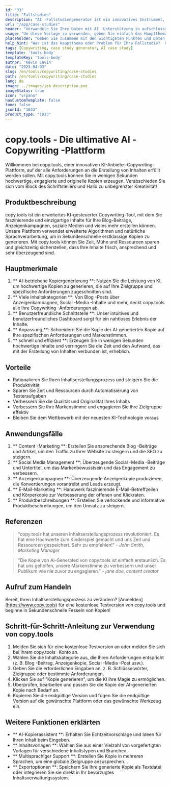 ```yaml
---
id: "33"
title: "Fallstudien"
description: "AI -Fallstudiengenerator ist ein innovatives Instrument, das künstliche Intelligenz nutzt, um überzeugende Fallstudien zu erstellen.  Mit diesem leistungsstarken Tool können Sie gut strukturierte, engagierte und informative Fallstudien erstellen, die auf Ihren bereitgestellten Daten und wichtigen Punkten basieren und Ihnen Zeit und Mühe sparen."
url: "/app/case-studies"
header: "Verwandeln Sie Ihre Daten mit AI -Unterstützung in aufschlussreiche Fallstudien."
usage: "Um diese Vorlage zu verwenden, geben Sie einfach das Hauptthema Ihrer Fallstudie, die wichtigsten Punkte und alle relevanten Daten oder Statistiken ein.  Dieses Tool generiert dann eine gut strukturierte, faszinierende und informative Fallstudie, die auf Ihren Eingaben basiert."
placeholder: "Geben Sie zusammen mit den wichtigsten Punkten und Daten, die Sie in Ihre Fallstudie einbeziehen möchten, zusammen mit den wichtigsten Punkten ein: \ n \ nmain Betreff: Verbesserung der Kundenzufriedenheit in einem Einzelhandelsgeschäft \ n \ nkey points: \ n \ n1.  Identifizierung von Kundenschmerzpunkten \ n2.  Implementierung effektiver Lösungen \ n3.  Bewertung der Auswirkungen der Änderungen \ n \ ndata: Erhöhung der durchschnittlichen Kundenzufriedenheit von 3,5 auf 4,2 \ n \ nKeywords: Einzelhandel, Kundenzufriedenheit, Verbesserung"
help_hint: "Was ist das Hauptthema oder Problem für Ihre Fallstudie?  Geben Sie wichtige Punkte, Daten oder Statistiken an, die Sie einbeziehen möchten, und wir werden eine umfassende Fallstudie erstellen, die auf Ihren Eingaben basiert."
tags: [Copywriting, case study generator, AI case study]
template: 'tools-body'
templateKey: 'tools-body'
author: 'Kevin Levin'
date: "2023-04-03"
slug: /en/tools/copywriting/case-studies
path: /en/tools/copywriting/case-studies
lang: de
image: ../images/job-description.png
imageStatus: true
icon: "vrpano"
hasCustomTemplate: false
tone: false
jsonId: "1033"
product_type: "1033"
---
```

# copy.tools - Die ultimative AI -Copywriting -Plattform

Willkommen bei copy.tools, einer innovativen KI-Anbieter-Copywriting-Plattform, auf der alle Anforderungen an die Erstellung von Inhalten erfüllt werden sollen.  Mit copy.tools können Sie in wenigen Sekunden hochwertige, engagierte und originelle Kopien erzeugen.  Verabschieden Sie sich vom Block des Schriftstellers und Hallo zu unbegrenzter Kreativität!

## Produktbeschreibung

copy.tools ist ein erweitertes KI-gesteuerter Copywriting-Tool, mit dem Sie faszinierende und einzigartige Inhalte für Ihre Blog-Beiträge, Anzeigenkampagnen, soziale Medien und vieles mehr erstellen können.  Unsere Plattform verwendet erweiterte Algorithmen und natürliche Sprachverarbeitung, um in Sekundenschnelle erstklassige Kopien zu generieren.  Mit copy.tools können Sie Zeit, Mühe und Ressourcen sparen und gleichzeitig sicherstellen, dass Ihre Inhalte frisch, ansprechend und sehr überzeugend sind.

## Hauptmerkmale

1. ** AI-betriebene Kopiergenerierung **: Nutzen Sie die Leistung von KI, um hochwertige Kopien zu generieren, die auf Ihre Zielgruppe und spezifische Anforderungen zugeschnitten sind.
 2. ** Viele Inhaltskategorien **: Von Blog -Posts über Anzeigenkampagnen, Social -Media -Inhalte und mehr, deckt copy.tools alle Ihre Copywriting -Anforderungen ab.
 3. ** Benutzerfreundliche Schnittstelle **: Unser intuitives und benutzerfreundliches Dashboard sorgt für ein nahtloses Erlebnis der Inhalte.
 4. ** Anpassung **: Schneidern Sie die Kopie der AI-generierten Kopie auf Ihre spezifischen Anforderungen und Markenstimmen.
 5. ** schnell und effizient **: Erzeugen Sie in wenigen Sekunden hochwertige Inhalte und verringern Sie die Zeit und den Aufwand, das mit der Erstellung von Inhalten verbunden ist, erheblich.

## Vorteile

- Rationalieren Sie Ihren Inhaltserstellungsprozess und steigern Sie die Produktivität
 - Sparen Sie Zeit und Ressourcen durch Automatisierung von Texteraufgaben
 - Verbessern Sie die Qualität und Originalität Ihres Inhalts
 - Verbessern Sie Ihre Markenstimme und engagieren Sie Ihre Zielgruppe effektiv
 - Bleiben Sie dem Wettbewerb mit der neuesten KI-Technologie voraus

## Anwendungsfälle

1. ** Content -Marketing **: Erstellen Sie ansprechende Blog -Beiträge und Artikel, um den Traffic zu Ihrer Website zu steigern und die SEO zu steigern.
 2. ** Social Media Management **: Überzeugende Social -Media -Beiträge und Untertitel, um das Markenbewusstsein und das Engagement zu verbessern.
 3. ** Anzeigenkampagnen **: Überzeugende Anzeigenkopie produzieren, die Konvertierungen vorantreibt und Leads erzeugt.
 4. ** E-Mail-Marketing **: Handwerk faszinierende E-Mail-Betreffzeilen und Körperkopie zur Verbesserung der offenen und Klickraten.
 5. ** Produktbeschreibungen **: Erstellen Sie verlockende und informative Produktbeschreibungen, um den Umsatz zu steigern.

## Referenzen

> "copy.tools hat unseren Inhaltserstellungsprozess revolutioniert. Es hat eine Hochwerte zum Kinderspiel gemacht und uns Zeit und Ressourcen gespeichert. Sehr zu empfehlen!"  - _John Smith, Marketing Manager_

> "Die Kopie von Ai-Generated von copy.tools ist einfach erstaunlich. Es hat uns geholfen, unsere Markenstimme zu verbessern und unser Publikum wie nie zuvor zu engagieren."  - _jane doe, content creator_

## Aufruf zum Handeln

Bereit, Ihren Inhaltserstellungsprozess zu verändern?  [Anmelden] (https://www.copy.tools) für eine kostenlose Testversion von copy.tools und beginne in Sekundenschnelle Fesseln von Kopien!

## Schritt-für-Schritt-Anleitung zur Verwendung von copy.tools

1. Melden Sie sich für eine kostenlose Testversion an oder melden Sie sich bei Ihrem copy.tools -Konto an.
 2. Wählen Sie die Inhaltskategorie aus, die Ihren Anforderungen entspricht (z. B. Blog -Beitrag, Anzeigenkopie, Social -Media -Post usw.).
 3. Geben Sie die erforderlichen Eingaben an, z. B. Schlüsselwörter, Zielgruppe oder bestimmte Anforderungen.
 4. Klicken Sie auf "Kopie generieren", um die KI ihre Magie zu ermöglichen.
 5. Überprüfen, bearbeiten und passen Sie die Kopie der AI-generierten Kopie nach Bedarf an.
 6. Kopieren Sie die endgültige Version und fügen Sie die endgültige Version auf die gewünschte Plattform oder das gewünschte Werkzeug ein.

## Weitere Funktionen erklärten

- ** AI-Kopierassistent **: Erhalten Sie Echtzeitvorschläge und Ideen für Ihren Inhalt beim Eingeben.
 - ** Inhaltsvorlagen **: Wählen Sie aus einer Vielzahl von vorgefertigten Vorlagen für verschiedene Inhaltstypen und Branchen.
 - ** Multisprachiger Support **: Erstellen Sie Kopie in mehreren Sprachen, um eine globale Zielgruppe anzusprechen.
 .
 - ** Exportoptionen **: Speichern Sie Ihre generierte Kopie als Textdatei oder integrieren Sie sie direkt in Ihr bevorzugtes Inhaltsverwaltungssystem.
